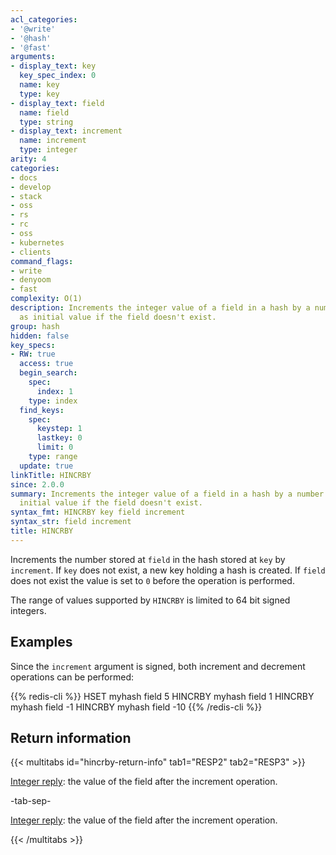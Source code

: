 ```yaml
---
acl_categories:
- '@write'
- '@hash'
- '@fast'
arguments:
- display_text: key
  key_spec_index: 0
  name: key
  type: key
- display_text: field
  name: field
  type: string
- display_text: increment
  name: increment
  type: integer
arity: 4
categories:
- docs
- develop
- stack
- oss
- rs
- rc
- oss
- kubernetes
- clients
command_flags:
- write
- denyoom
- fast
complexity: O(1)
description: Increments the integer value of a field in a hash by a number. Uses 0
  as initial value if the field doesn't exist.
group: hash
hidden: false
key_specs:
- RW: true
  access: true
  begin_search:
    spec:
      index: 1
    type: index
  find_keys:
    spec:
      keystep: 1
      lastkey: 0
      limit: 0
    type: range
  update: true
linkTitle: HINCRBY
since: 2.0.0
summary: Increments the integer value of a field in a hash by a number. Uses 0 as
  initial value if the field doesn't exist.
syntax_fmt: HINCRBY key field increment
syntax_str: field increment
title: HINCRBY
---
```

Increments the number stored at `field` in the hash stored at `key` by
`increment`.
If `key` does not exist, a new key holding a hash is created.
If `field` does not exist the value is set to `0` before the operation is
performed.

The range of values supported by `HINCRBY` is limited to 64 bit signed integers.

## Examples

Since the `increment` argument is signed, both increment and decrement
operations can be performed:

{{% redis-cli %}}
HSET myhash field 5
HINCRBY myhash field 1
HINCRBY myhash field -1
HINCRBY myhash field -10
{{% /redis-cli %}}

## Return information

{{< multitabs id="hincrby-return-info" 
    tab1="RESP2" 
    tab2="RESP3" >}}

[Integer reply](../../develop/reference/protocol-spec#integers): the value of the field after the increment operation.

-tab-sep-

[Integer reply](../../develop/reference/protocol-spec#integers): the value of the field after the increment operation.

{{< /multitabs >}}
